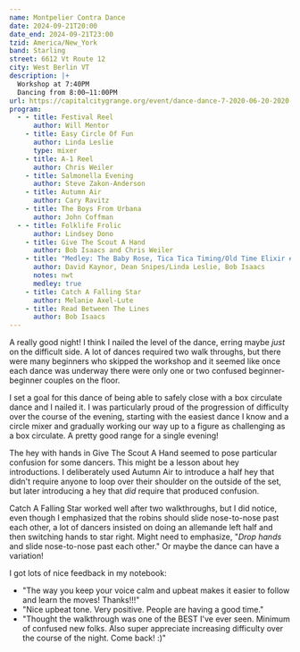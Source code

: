 ```yaml
---
name: Montpelier Contra Dance
date: 2024-09-21T20:00
date_end: 2024-09-21T23:00
tzid: America/New_York
band: Starling
street: 6612 Vt Route 12
city: West Berlin VT
description: |+
  Workshop at 7:40PM  
  Dancing from 8:00–11:00PM
url: https://capitalcitygrange.org/event/dance-dance-7-2020-06-20-2020-10-17/2024-09-21/
program:
  - - title: Festival Reel
      author: Will Mentor
    - title: Easy Circle Of Fun
      author: Linda Leslie
      type: mixer
    - title: A-1 Reel
      author: Chris Weiler
    - title: Salmonella Evening
      author: Steve Zakon-Anderson
    - title: Autumn Air
      author: Cary Ravitz
    - title: The Boys From Urbana
      author: John Coffman
  - - title: Folklife Frolic
      author: Lindsey Dono
    - title: Give The Scout A Hand
      author: Bob Isaacs and Chris Weiler
    - title: "Medley: The Baby Rose, Tica Tica Timing/Old Time Elixir #2, Butter"
      author: David Kaynor, Dean Snipes/Linda Leslie, Bob Isaacs
      notes: nwt
      medley: true
    - title: Catch A Falling Star
      author: Melanie Axel-Lute
    - title: Read Between The Lines
      author: Bob Isaacs
---
```


A really good night! I think I nailed the level of the dance, erring maybe *just* on the difficult side. A lot of dances required two walk throughs, but there were many beginners who skipped the workshop and it seemed like once each dance was underway there were only one or two confused beginner-beginner couples on the floor.

I set a goal for this dance of being able to safely close with a box circulate dance and I nailed it. I was particularly proud of the progression of difficulty over the course of the evening, starting with the easiest dance I know and a circle mixer and gradually working our way up to a figure as challenging as a box circulate. A pretty good range for a single evening!

The hey with hands in Give The Scout A Hand seemed to pose particular confusion for some dancers. This might be a lesson about hey introductions. I deliberately used Autumn Air to introduce a half hey that didn't require anyone to loop over their shoulder on the outside of the set, but later introducing a hey that *did* require that produced confusion.

Catch A Falling Star worked well after two walkthroughs, but I did notice, even though I emphasized that the robins should slide nose-to-nose past each other, a lot of dancers insisted on doing an allemande left half and then switching hands to star right. Might need to emphasize, "_Drop hands_ and slide nose-to-nose past each other." Or maybe the dance can have a variation!

I got lots of nice feedback in my notebook:

- "The way you keep your voice calm and upbeat makes it easier to follow and learn the moves! Thanks!!!"
- "Nice upbeat tone. Very positive. People are having a good time."
- "Thought the walkthrough was one of the BEST I've ever seen. Minimum of confused new folks. Also super appreciate increasing difficulty over the course of the night. Come back! :)"
